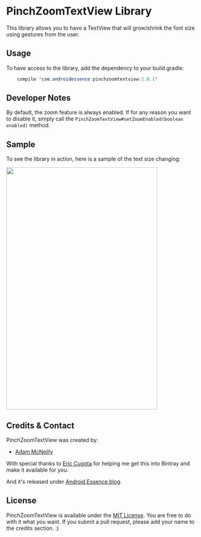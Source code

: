 PinchZoomTextView Library
=============

This library allows you to have a TextView that will grow/shrink the font size using gestures from the user.

Usage
-----

To have access to the library, add the dependency to your build.gradle:

```java
	compile 'com.androidessence:pinchzoomtextview:1.0.1'
```

Developer Notes
---------------

By default, the zoom feature is always enabled. If for any reason you want to disable it, simply call the `PinchZoomTextView#setZoomEnabled(boolean enabled)` method.

Sample
-----

To see the library in action, here is a sample of the text size changing:

<img src='sample.gif' width='400' height='640' />

Credits & Contact
-----------------

PinchZoomTextView was created by:

- [Adam McNeilly](https://github.com/AdamMc331)

With special thanks to [Eric Cugota](https://github.com/tryadelion) for helping me get this into Bintray and make it available for you.

And it's released under [Android Essence blog](http://androidessence.com/).

License
-------

PinchZoomTextView is available under the [MIT License](https://opensource.org/licenses/MIT). You are free to do with it what you want. If you submit a pull request, please add your name to the credits section. :)
